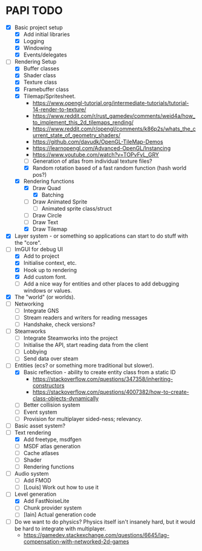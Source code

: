 # PAPI TODO

- [x] Basic project setup
    - [x] Add initial libraries
    - [x] Logging
    - [x] Windowing
    - [x] Events/delegates
- [ ] Rendering Setup
    - [x] Buffer classes
    - [x] Shader class
    - [x] Texture class
    - [x] Framebuffer class
    - [x] Tilemap/Spritesheet.
        - https://www.opengl-tutorial.org/intermediate-tutorials/tutorial-14-render-to-texture/
        - https://www.reddit.com/r/rust_gamedev/comments/weid4a/how_to_implement_this_2d_tilemaps_rending/
        - https://www.reddit.com/r/opengl/comments/k86p2s/whats_the_current_state_of_geometry_shaders/
        - https://github.com/davudk/OpenGL-TileMap-Demos
        - https://learnopengl.com/Advanced-OpenGL/Instancing
        - https://www.youtube.com/watch?v=TOPvFvL_GRY
        - [ ] Generation of atlas from individual texture files?
        - [x] Random rotation based of a fast random function (hash world pos?)
    - [x] Rendering functions
        - [x] Draw Quad
            - [x] Batching
        - [ ] Draw Animated Sprite
            - [ ] Animated sprite class/struct
        - [ ] Draw Circle
        - [ ] Draw Text
        - [x] Draw Tilemap
- [x] Layer system - or something so applications can start to do stuff with the "core".
- [ ] ImGUI for debug UI
    - [x] Add to project
    - [x] Initialise context, etc.
    - [x] Hook up to rendering
    - [x] Add custom font.
    - [ ] Add a nice way for entities and other places to add debugging windows or values.
- [x] The "world" (or worlds).
- [ ] Networking
    - [ ] Integrate GNS
    - [ ] Stream readers and writers for reading messages
    - [ ] Handshake, check versions?
- [ ] Steamworks
    - [ ] Integrate Steamworks into the project
    - [ ] Initialise the API, start reading data from the client
    - [ ] Lobbying
    - [ ] Send data over steam
- [ ] Entities (ecs? or something more traditional but slower).
    - [x] Basic reflection - ability to create entity class from a static ID
        - https://stackoverflow.com/questions/347358/inheriting-constructors
        - https://stackoverflow.com/questions/4007382/how-to-create-class-objects-dynamically
    - [ ] Better collision system
    - [ ] Event system
    - [ ] Provision for multiplayer sided-ness; relevancy.
- [ ] Basic asset system?
- [ ] Text rendering
    - [x] Add freetype, msdfgen
    - [ ] MSDF atlas generation
    - [ ] Cache atlases
    - [ ] Shader
    - [ ] Rendering functions
- [ ] Audio system
    - [ ] Add FMOD
    - [ ] [Louis] Work out how to use it
- [ ] Level generation
    - [x] Add FastNoiseLite
    - [ ] Chunk provider system
    - [ ] [Iain] Actual generation code
- [ ] Do we want to do physics? Physics itself isn't insanely hard, but it would be hard to integrate with multiplayer.
    - https://gamedev.stackexchange.com/questions/6645/lag-compensation-with-networked-2d-games 